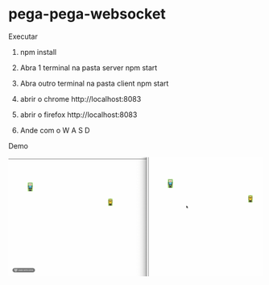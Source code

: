 # pega-pega-websocket

Executar
1. npm install
2. Abra 1 terminal na pasta server
    npm start
3. Abra outro terminal na pasta client
    npm start
4. abrir o chrome
    http://localhost:8083
5. abrir o firefox
    http://localhost:8083

6. Ande com o W A S D

Demo

![](demo.gif)
